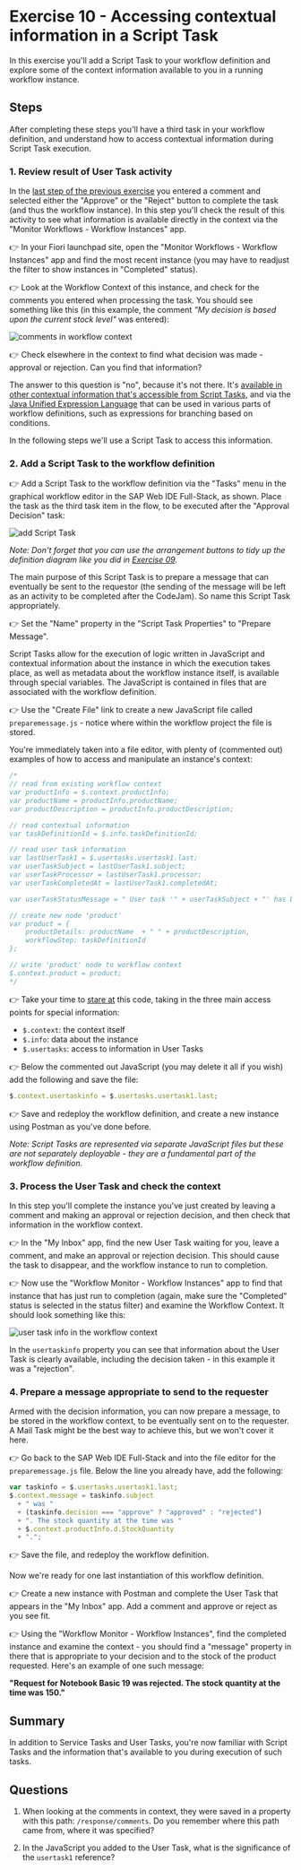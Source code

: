 # Exercise 10 - Accessing contextual information in a Script Task

In this exercise you'll add a Script Task to your workflow definition and explore some of the context information available to you in a running workflow instance.

## Steps

After completing these steps you'll have a third task in your workflow definition, and understand how to access contextual information during Script Task execution.

### 1. Review result of User Task activity

In the [last step of the previous exercise](../09#5-try-the-form-out) you entered a comment and selected either the "Approve" or the "Reject" button to complete the task (and thus the workflow instance). In this step you'll check the result of this activity to see what information is available directly in the context via the "Monitor Workflows - Workflow Instances" app.

:point_right: In your Fiori launchpad site, open the "Monitor Workflows - Workflow Instances" app and find the most recent instance (you may have to readjust the filter to show instances in "Completed" status).

:point_right: Look at the Workflow Context of this instance, and check for the comments you entered when processing the task. You should see something like this (in this example, the comment _"My decision is based upon the current stock level"_ was entered):

![comments in workflow context](commentsincontext.png)

:point_right: Check elsewhere in the context to find what decision was made - approval or rejection. Can you find that information?

The answer to this question is "no", because it's not there. It's [available in other contextual information that's accessible from Script Tasks](https://help.sap.com/viewer/e157c391253b4ecd93647bf232d18a83/Cloud/en-US/1a25295cfee142dda232ed14a33c8665.html), and via the [Java Unified Expression Language](https://help.sap.com/viewer/e157c391253b4ecd93647bf232d18a83/Cloud/en-US/9f91b1c0fac3414d9cba1015dea381f1.html) that can be used in various parts of workflow definitions, such as expressions for branching based on conditions.

In the following steps we'll use a Script Task to access this information.

### 2. Add a Script Task to the workflow definition

:point_right: Add a Script Task to the workflow definition via the "Tasks" menu in the graphical workflow editor in the SAP Web IDE Full-Stack, as shown. Place the task as the third task item in the flow, to be executed after the "Approval Decision" task:

![add Script Task](addscripttask.png)

_Note: Don't forget that you can use the arrangement buttons to tidy up the definition diagram like you did in [Exercise 09](../09#2-add-a-user-task-to-the-definition)._

The main purpose of this Script Task is to prepare a message that can eventually be sent to the requestor (the sending of the message will be left as an activity to be completed after the CodeJam). So name this Script Task appropriately.

:point_right: Set the "Name" property in the "Script Task Properties" to "Prepare Message".

Script Tasks allow for the execution of logic written in JavaScript and contextual information about the instance in which the execution takes place, as well as metadata about the workflow instance itself, is available through special variables. The JavaScript is contained in files that are associated with the workflow definition.

:point_right: Use the "Create File" link to create a new JavaScript file called `preparemessage.js` - notice where within the workflow project the file is stored.

You're immediately taken into a file editor, with plenty of (commented out) examples of how to access and manipulate an instance's context:

```javascript
/*
// read from existing workflow context
var productInfo = $.context.productInfo;
var productName = productInfo.productName;
var productDescription = productInfo.productDescription;

// read contextual information
var taskDefinitionId = $.info.taskDefinitionId;

// read user task information
var lastUserTask1 = $.usertasks.usertask1.last;
var userTaskSubject = lastUserTask1.subject;
var userTaskProcessor = lastUserTask1.processor;
var userTaskCompletedAt = lastUserTask1.completedAt;

var userTaskStatusMessage = " User task '" + userTaskSubject + "' has been completed by " + userTaskProcessor + " at " + userTaskCompletedAt;

// create new node 'product'
var product = {
    productDetails: productName  + " " + productDescription,
    workflowStep: taskDefinitionId
};

// write 'product' node to workflow context
$.context.product = product;
*/
```

:point_right: Take your time to [stare at](https://langram.org/2019/04/08/es6-reduce-and-pipe/) this code, taking in the three main access points for special information:

- `$.context`: the context itself
- `$.info`: data about the instance
- `$.usertasks`: access to information in User Tasks

:point_right: Below the commented out JavaScript (you may delete it all if you wish) add the following and save the file:

```javascript
$.context.usertaskinfo = $.usertasks.usertask1.last;
```

:point_right: Save and redeploy the workflow definition, and create a new instance using Postman as you've done before.

_Note: Script Tasks are represented via separate JavaScript files but these are not separately deployable - they are a fundamental part of the workflow definition._

### 3. Process the User Task and check the context

In this step you'll complete the instance you've just created by leaving a comment and making an approval or rejection decision, and then check that information in the workflow context.

:point_right: In the "My Inbox" app, find the new User Task waiting for you, leave a comment, and make an approval or rejection decision. This should cause the task to disappear, and the workflow instance to run to completion.

:point_right: Now use the "Workflow Monitor - Workflow Instances" app to find that instance that has just run to completion (again, make sure the "Completed" status is selected in the status filter) and examine the Workflow Context. It should look something like this:

![user task info in the workflow context](usertaskinfo.png)

In the `usertaskinfo` property you can see that information about the User Task is clearly available, including the decision taken - in this example it was a "rejection".

### 4. Prepare a message appropriate to send to the requester

Armed with the decision information, you can now prepare a message, to be stored in the workflow context, to be eventually sent on to the requester. A Mail Task might be the best way to achieve this, but we won't cover it here.

:point_right: Go back to the SAP Web IDE Full-Stack and into the file editor for the `preparemessage.js` file. Below the line you already have, add the following:

```javascript
var taskinfo = $.usertasks.usertask1.last;
$.context.message = taskinfo.subject
  + " was "
  + (taskinfo.decision === "approve" ? "approved" : "rejected")
  + ". The stock quantity at the time was "
  + $.context.productInfo.d.StockQuantity
  + ".";
```

:point_right: Save the file, and redeploy the workflow definition.

Now we're ready for one last instantiation of this workflow definition.

:point_right: Create a new instance with Postman and complete the User Task that appears in the "My Inbox" app. Add a comment and approve or reject as you see fit.

:point_right: Using the "Workflow Monitor - Workflow Instances", find the completed instance and examine the context - you should find a "message" property in there that is appropriate to your decision and to the stock of the product requested. Here's an example of one such message:

**"Request for Notebook Basic 19 was rejected. The stock quantity at the time was 150."**


## Summary

In addition to Service Tasks and User Tasks, you're now familiar with Script Tasks and the information that's available to you during execution of such tasks.

## Questions

1. When looking at the comments in context, they were saved in a property with this path: `/response/comments`. Do you remember where this path came from, where it was specified?

1. In the JavaScript you added to the User Task, what is the significance of the `usertask1` reference?
